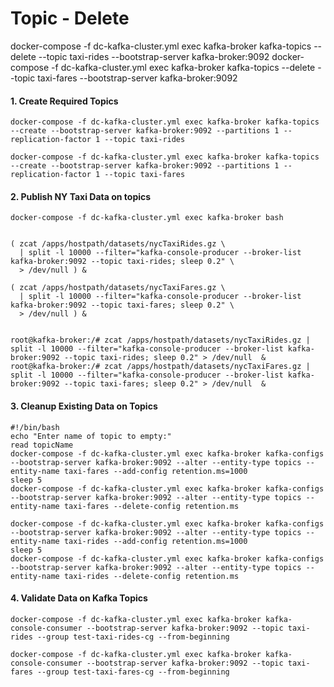 
# Topic - Delete

docker-compose -f dc-kafka-cluster.yml exec kafka-broker kafka-topics --delete --topic taxi-rides --bootstrap-server kafka-broker:9092
docker-compose -f dc-kafka-cluster.yml exec kafka-broker kafka-topics --delete --topic taxi-fares --bootstrap-server kafka-broker:9092


#### 1. Create Required Topics
```shell
docker-compose -f dc-kafka-cluster.yml exec kafka-broker kafka-topics --create --bootstrap-server kafka-broker:9092 --partitions 1 --replication-factor 1 --topic taxi-rides

docker-compose -f dc-kafka-cluster.yml exec kafka-broker kafka-topics --create --bootstrap-server kafka-broker:9092 --partitions 1 --replication-factor 1 --topic taxi-fares
```

#### 2. Publish NY Taxi Data on topics
```shell
docker-compose -f dc-kafka-cluster.yml exec kafka-broker bash


( zcat /apps/hostpath/datasets/nycTaxiRides.gz \
  | split -l 10000 --filter="kafka-console-producer --broker-list kafka-broker:9092 --topic taxi-rides; sleep 0.2" \
  > /dev/null ) &
  
( zcat /apps/hostpath/datasets/nycTaxiFares.gz \
  | split -l 10000 --filter="kafka-console-producer --broker-list kafka-broker:9092 --topic taxi-fares; sleep 0.2" \
  > /dev/null ) &


root@kafka-broker:/# zcat /apps/hostpath/datasets/nycTaxiRides.gz | split -l 10000 --filter="kafka-console-producer --broker-list kafka-broker:9092 --topic taxi-rides; sleep 0.2" > /dev/null  &
root@kafka-broker:/# zcat /apps/hostpath/datasets/nycTaxiFares.gz | split -l 10000 --filter="kafka-console-producer --broker-list kafka-broker:9092 --topic taxi-fares; sleep 0.2" > /dev/null  &

```
#### 3. Cleanup Existing Data on Topics
```shell
#!/bin/bash
echo "Enter name of topic to empty:"
read topicName
docker-compose -f dc-kafka-cluster.yml exec kafka-broker kafka-configs --bootstrap-server kafka-broker:9092 --alter --entity-type topics --entity-name taxi-fares --add-config retention.ms=1000
sleep 5
docker-compose -f dc-kafka-cluster.yml exec kafka-broker kafka-configs --bootstrap-server kafka-broker:9092 --alter --entity-type topics --entity-name taxi-fares --delete-config retention.ms

docker-compose -f dc-kafka-cluster.yml exec kafka-broker kafka-configs --bootstrap-server kafka-broker:9092 --alter --entity-type topics --entity-name taxi-rides --add-config retention.ms=1000
sleep 5
docker-compose -f dc-kafka-cluster.yml exec kafka-broker kafka-configs --bootstrap-server kafka-broker:9092 --alter --entity-type topics --entity-name taxi-rides --delete-config retention.ms

```

#### 4. Validate Data on Kafka Topics
```shell
docker-compose -f dc-kafka-cluster.yml exec kafka-broker kafka-console-consumer --bootstrap-server kafka-broker:9092 --topic taxi-rides --group test-taxi-rides-cg --from-beginning

docker-compose -f dc-kafka-cluster.yml exec kafka-broker kafka-console-consumer --bootstrap-server kafka-broker:9092 --topic taxi-fares --group test-taxi-fares-cg --from-beginning
```